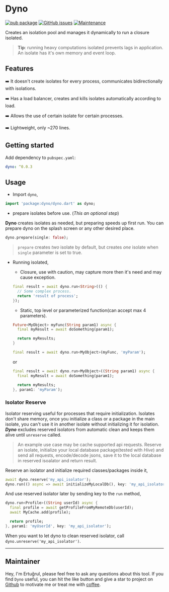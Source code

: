 # Dyno

[![pub package](https://img.shields.io/pub/v/dyno.svg)](https://pub.dev/packages/dyno) [![GitHub issues](https://img.shields.io/github/issues/ertgrulll/dyno)](https://github.com/ertgrulll/dyno/issues) [![Maintenance](https://img.shields.io/badge/Maintained%3F-yes-green.svg)](https://gitHub.com/ertgrulll/dyno/graphs/commit-activity)

Creates an isolation pool and manages it dynamically to run a closure isolated.

> **Tip**: running heavy computations isolated prevents lags in application. An isolate has it's own memory and event loop.

## Features

➡️ It doesn't create isolates for every process, communicates bidirectionally with isolations.

➡️ Has a load balancer, creates and kills isolates automatically according to load.

➡️ Allows the use of certain isolate for certain processes. 

➡️ Lightweight, only ~270 lines.

## Getting started
 Add dependency to `pubspec.yaml`:

 ```yaml
dyno: ^0.0.3
 ```

## Usage

- Import `dyno`,

```dart
import 'package:dyno/dyno.dart' as dyno;
```

- prepare isolates before use. (_This an optional step_)

**Dyno** creates isolates as needed, but preparing speeds up first run. You can prepare dyno on the splash screen or any other desired place.

```dart
dyno.prepare(single: false);
```

> `prepare` creates _two_ isolate by default, but creates _one_ isolate when `single` parameter is set to true.

- Running isolated,

    -  Closure, use with caution, may capture more then it's need and may cause exception.
    ```dart
    final result = await dyno.run<String>(() {
      // Some complex process.
      return 'result of process';
    });
    ```

    - Static, top level or parameterized function(can accept max 4 parameters).
    ```dart
    Future<MyObject> myFunc(String param1) async {
      final myResult = await doSomething(param1);

      return myResults;
    }
    ```

    ```dart
    final result = await dyno.run<MyObject>(myFunc, 'myParam');
    ```
    or
    ```dart
    final result = await dyno.run<MyObject>((String param1) async {
      final myResult = await doSomething(param1);

      return myResults;
    }, param1: 'myParam');
    ```

### Isolator Reserve
 Isolator reserving useful for processes that require initialization. Isolates don't share memory, once you initialize a class or a package in the main isolate, you can't use it in another isolate without initializing it for isolation. ***Dyno*** excludes reserved isolators from automatic clean and keeps them alive until `unreserve` called.

 > An example use case may be cache supported api requests. Reserve an isolate, initialize your local database package(tested with _Hive_) and send all requests, encode/decode jsons, save it to the local database in reserved isoalator and return result.

 Reserve an isolator and initialize required classes/packages inside it,

```dart
await dyno.reserve('my_api_isolator');
dyno.run(() async => await initializeMyLocalDb(), key: 'my_api_isolator');
```
And use reserved isolator later by sending key to the `run` method,

```dart
dyno.run<Profile>((String userId) async {
  final profile = await getProfileFromMyRemoteDb(userId);
  await MyCache.add(profile);

  return profile;
}, param1: 'myUserId', key: 'my_api_isolator');
```
When you want to let dyno to clean reserved isolator, call `dyno.unreserve('my_api_isolator')`. 
 ___


## Maintainer
Hey, I'm Ertuğrul, please feel free to ask any questions about this tool. If you find `Dyno` useful, you can hit the like button and give a star to project on [Github](https://github.com/ertgrulll/dyno) to motivate me or treat me with [coffee](https://www.buymeacoffee.com/ertgrulll).